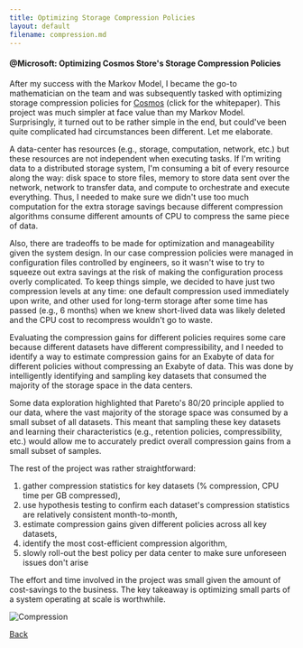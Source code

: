```yaml
---
title: Optimizing Storage Compression Policies
layout: default
filename: compression.md
--- 
```


#### @Microsoft: Optimizing Cosmos Store's Storage Compression Policies

After my success with the Markov Model, I became the go-to mathematician on the team and was subsequently tasked with optimizing storage compression policies for [Cosmos](http://vldb.org/pvldb/vol14/p3148-jindal.pdf) (click for the whitepaper). This project was much simpler at face value than my Markov Model. Surprisingly, it turned out to be rather simple in the end, but could've been quite complicated had circumstances been different. Let me elaborate.

A data-center has resources (e.g., storage, computation, network, etc.) but these resources are not independent when executing tasks. If I'm writing data to a distributed storage system, I'm consuming a bit of every resource along the way: disk space to store files, memory to store data sent over the network, network to transfer data, and compute to orchestrate and execute everything. Thus, I needed to make sure we didn't use too much computation for the extra storage savings because different compression algorithms consume different amounts of CPU to compress the same piece of data. 

Also, there are tradeoffs to be made for optimization and manageability given the system design. In our case compression policies were managed in configuration files controlled by engineers, so it wasn't wise to try to squeeze out extra savings at the risk of making the configuration process overly complicated. To keep things simple, we decided to have just two compression levels at any time: one default compression used immediately upon write, and other used for long-term storage after some time has passed (e.g., 6 months) when we knew short-lived data was likely deleted and the CPU cost to recompress wouldn't go to waste.

Evaluating the compression gains for different policies requires some care because different datasets have different compressibility, and I needed to identify a way to estimate compression gains for an Exabyte of data for different policies without compressing an Exabyte of data. This was done by intelligently identifying and sampling key datasets that consumed the majority of the storage space in the data centers.

Some data exploration highlighted that Pareto's 80/20 principle applied to our data, where the vast majority of the storage space was consumed by a small subset of all datasets. This meant that sampling these key datasets and learning their characteristics (e.g., retention policies, compressibility, etc.) would allow me to accurately predict overall compression gains from a small subset of samples.

The rest of the project was rather straightforward: 

1. gather compression statistics for key datasets (% compression, CPU time per GB compressed), 
2. use hypothesis testing to confirm each dataset's compression statistics are relatively consistent month-to-month, 
3. estimate compression gains given different policies across all key datasets,
4. identify the most cost-efficient compression algorithm,
5. slowly roll-out the best policy per data center to make sure unforeseen issues don't arise

The effort and time involved in the project was small given the amount of cost-savings to the business. The key takeaway is optimizing small parts of a system operating at scale is worthwhile.

![Compression](https://github.com/RicardoFrankBarrera/Professional-Portfolio/blob/main/Project%20one-pagers/04%20Optimize%20Data%20Compression%20Policies.jpg?raw=true)

[Back](./)